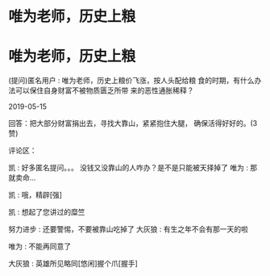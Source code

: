 # 唯为老师，历史上粮

# 唯为老师，历史上粮

(提问)匿名用户 : 唯为老师，历史上粮价飞涨，按人头配给粮 食的时期，有什么办法可以保住自身财富不被物质匮乏所带 来的恶性通胀稀释？

2019-05-15

回答：把大部分财富捐出去，寻找大靠山，紧紧抱住大腿， 确保活得好好的。(3 赞)

评论区：

凯 : 好多匿名提问。。。 没钱又没靠山的人咋办？是不是只能被天择掉了 唯为 : 那就卖命…

凯 : 哦，精辟[强]

凯 : 想起了您讲过的糜竺

努力进步 : 还要警惕，不要被靠山吃掉了 大灰狼 : 有生之年不会有那一天的啦

唯为 : 不能再同意了

大灰狼 : 英雄所见略同[悠闲]握个爪[握手]